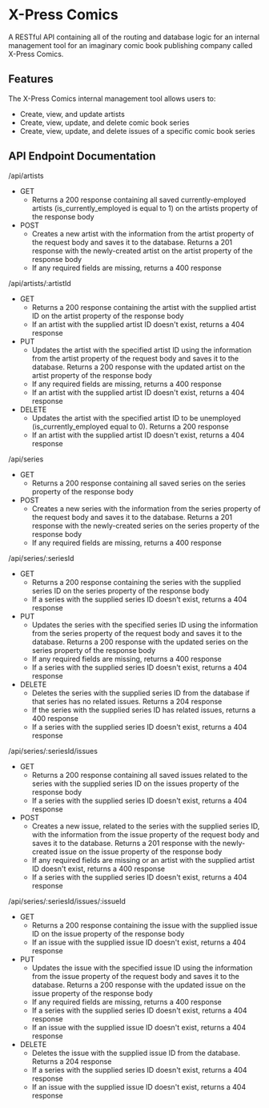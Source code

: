 # X-Press Comics

A RESTful API containing all of the routing and database logic for an internal management tool for an imaginary comic book publishing company called X-Press Comics.

## Features 

The X-Press Comics internal management tool allows users to:

* Create, view, and update artists
* Create, view, update, and delete comic book series
* Create, view, update, and delete issues of a specific comic book series

## API Endpoint Documentation

/api/artists

* GET
  * Returns a 200 response containing all saved currently-employed artists (is_currently_employed is equal to 1) on the artists property of the response body
* POST
  * Creates a new artist with the information from the artist property of the request body and saves it to the database. Returns a 201 response with the newly-created artist on the artist property of the response body
  * If any required fields are missing, returns a 400 response

/api/artists/:artistId

* GET
  * Returns a 200 response containing the artist with the supplied artist ID on the artist property of the response body
  * If an artist with the supplied artist ID doesn't exist, returns a 404 response
* PUT
  * Updates the artist with the specified artist ID using the information from the artist property of the request body and saves it to the database. Returns a 200 response with the updated artist on the artist property of the response body
  * If any required fields are missing, returns a 400 response
  * If an artist with the supplied artist ID doesn't exist, returns a 404 response
* DELETE
  * Updates the artist with the specified artist ID to be unemployed (is_currently_employed equal to 0). Returns a 200 response
  * If an artist with the supplied artist ID doesn't exist, returns a 404 response

/api/series

* GET
  * Returns a 200 response containing all saved series on the series property of the response body
* POST
  * Creates a new series with the information from the series property of the request body and saves it to the database. Returns a 201 response with the newly-created series on the series property of the response body
  * If any required fields are missing, returns a 400 response

/api/series/:seriesId

* GET
  * Returns a 200 response containing the series with the supplied series ID on the series property of the response body
  * If a series with the supplied series ID doesn't exist, returns a 404 response
* PUT
  * Updates the series with the specified series ID using the information from the series property of the request body and saves it to the database. Returns a 200 response with the updated series on the series property of the response body
  * If any required fields are missing, returns a 400 response
  * If a series with the supplied series ID doesn't exist, returns a 404 response
* DELETE
  * Deletes the series with the supplied series ID from the database if that series has no related issues. Returns a 204 response
  * If the series with the supplied series ID has related issues, returns a 400 response
  * If a series with the supplied series ID doesn't exist, returns a 404 response

/api/series/:seriesId/issues

* GET
  * Returns a 200 response containing all saved issues related to the series with the supplied series ID on the issues property of the response body
  * If a series with the supplied series ID doesn't exist, returns a 404 response
* POST
  * Creates a new issue, related to the series with the supplied series ID, with the information from the issue property of the request body and saves it to the database. Returns a 201 response with the newly-created issue on the issue property of the response body
  * If any required fields are missing or an artist with the supplied artist ID doesn't exist, returns a 400 response
  * If a series with the supplied series ID doesn't exist, returns a 404 response

/api/series/:seriesId/issues/:issueId

* GET
  * Returns a 200 response containing the issue with the supplied issue ID on the issue property of the response body
  * If an issue with the supplied issue ID doesn't exist, returns a 404 response
* PUT
  * Updates the issue with the specified issue ID using the information from the issue property of the request body and saves it to the database. Returns a 200 response with the updated issue on the issue property of the response body
  * If any required fields are missing, returns a 400 response
  * If a series with the supplied series ID doesn't exist, returns a 404 response
  * If an issue with the supplied issue ID doesn't exist, returns a 404 response
* DELETE
  * Deletes the issue with the supplied issue ID from the database. Returns a 204 response
  * If a series with the supplied series ID doesn't exist, returns a 404 response
  * If an issue with the supplied issue ID doesn't exist, returns a 404 response